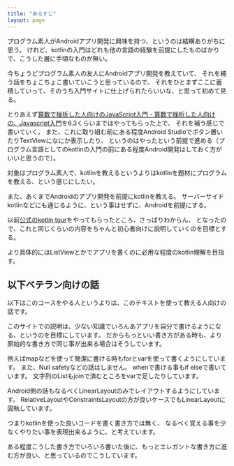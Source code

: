 ```yaml
---
title: "あらすじ"
layout: page
---
```


プログラム素人がAndroidアプリ開発に興味を持つ、というのは結構ありがちに思う。
けれど、kotlinの入門はどれも他の言語の経験を前提にしたものばかりで、こうした層に手頃なものが無い。

今ちょうどプログラム素人の友人にAndroidアプリ開発を教えていて、
それを補う話をちょこちょこ書いていこうと思っているので、
それをひとまずここに蓄積していって、そのうち入門サイトに仕上げられたらいいな、と思って初めて見る。

とりあえず[算数で挫折した人向けのJavaScript入門 - 算数で挫折した人向けの、Javascript入門](https://karino2.github.io/js-introduction/)を6.3くらいまではやってもらった上で、
それを補う感じで書いていく。
また、これに取り組む前にある程度Android Studioでボタン置いたりTextViewになにか表示したり、
というのはやったという前提で進める（プログラム言語としてのkotlinの入門の前にある程度Android開発はしておく方がいいと思うので）。

対象はプログラム素人で、kotlinを教えるというよりはkotlinを題材にプログラムを教える、という感じにしたい。

また、あくまでAndroidのアプリ開発を前提にkotlinを教える。
サーバーサイドkotlinなどにも通じるように、という事はせずに、Androidを前提にする。

以前[公式のkotlin tour](https://kotlinlang.org/docs/kotlin-tour-welcome.html)をやってもらったところ、さっぱりわからん、
となったので、これと同じくらいの内容をちゃんと初心者向けに説明していくのを目標とする。

より具体的にはListViewとかでアプリを書くのに必用な程度のkotlin理解を目指す。

## 以下ベテラン向けの話

以下はこのコースをやる人というよりは、このテキストを使って教える人向けの話です。

このサイトでの説明は、少ない知識でいろんあアプリを自分で書けるようになる、というのを目標にしています。
だからもっといい書き方がある時も、より原始的な書き方で同じ事が出来る場合はそうしています。

例えばmapなどを使って簡潔に書ける時もforとvarを使って書くようにしています。
また、Null safetyなどの話はしません。
whenで書ける事もif elseで書いています。
文字列のListもjoinで済むところをvarで足したりしています。

Android側の話もなるべくLinearLayoutのみでレイアウトするようにしています。
RelativeLayoutやConstraintsLayoutの方が良いケースでもLinearLayoutに固執しています。

つまりkotlinを使った良いコードを書く書き方では無く、
なるべく覚える事を少なくやりたい事を表現出来るように、と考えています。

ある程度こうした書き方でいろいろ書いた後に、もっとエレガントな書き方に進む方が良い、と思っているのでこうしています。